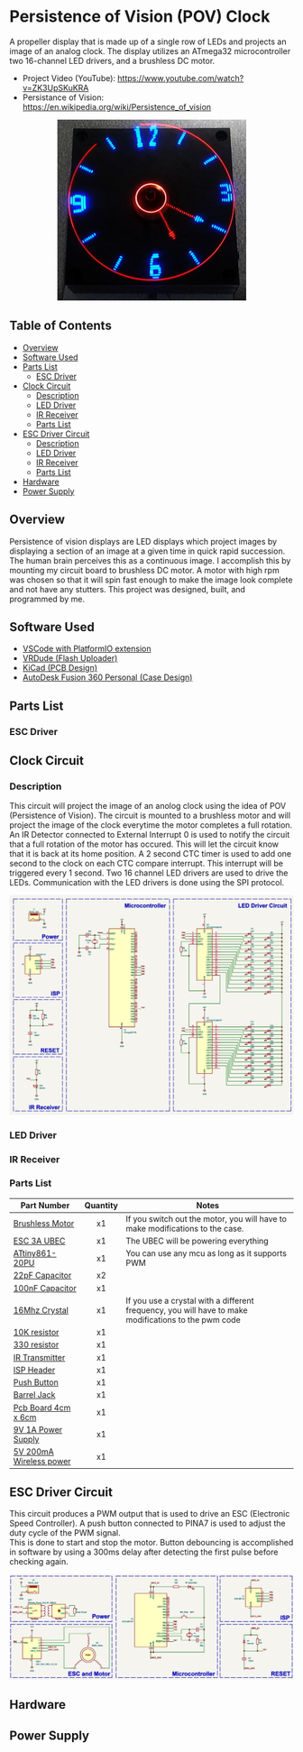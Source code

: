 # Persistence of Vision (POV) Clock

A propeller display that is made up of a single row of LEDs and projects an image of an analog clock. The display utilizes an ATmega32 
microcontroller two 16-channel LED drivers, and a brushless DC motor.

- Project Video (YouTube): https://www.youtube.com/watch?v=ZK3UpSKuKRA
- Persistance of Vision: https://en.wikipedia.org/wiki/Persistence_of_vision

 <div align="center">
    <!-- <img src="images/pov-led-clock-powered.png" width = "446" height = "428"> -->
    <img src="images/pov-led-clock-powered.png" width = "335" height = "321">
 </div>

<h2> Table of Contents</h2>

- [Overview](#overview)
- [Software Used](#software)
- [Parts List](#partslist)
    - [ESC Driver](#partsescdriver) <!-- Description of the circuit. Schematic. Double sided board for space-->
- [Clock Circuit](#clockcircuit)
    - [Description](#clockdescription) <!-- Description of the circuit. Schematic. Double sided board for space-->
    - [LED Driver](#leddriver) <!-- Description of how data is transfered to led sinks -->
    - [IR Receiver](#irreceiver) <!-- External interrupt-->
    - [Parts List](#clockcircuitnotes) <!--Leaving out crystal because of balance. Modifying isp header  If you use crystal you will need to update FCPU and timer OCR-->
- [ESC Driver Circuit](#escdriver)
    - [Description](#escdescription) <!-- Description of the circuit. Schematic image.-->
    - [LED Driver](#leddriver) <!-- Description of how data is transfered to led sinks -->
    - [IR Receiver](#irreceiver) <!-- External interrupt-->
    - [Parts List](#esccircuitnotes) <!--Choose a crystal where you can get pwm frequency between 50 - 500hz. Maybe include a small capacitor for button debouncing-->
- [Hardware](#hardware)
- [Power Supply](#powersupply)


## Overview <a name="overview"></a>
Persistence of vision displays are LED displays which project images by displaying a section of an image at a given time in quick rapid succession. The human brain perceives this as a continuous image. I accomplish this by mounting my circuit board to brushless DC motor. A motor with high rpm was chosen so that it will spin fast enough to make the image look complete and not have any stutters. This project was designed, built, and programmed by me.

## Software Used<a name="software"></a>
- <a href="https://docs.platformio.org/en/latest/what-is-platformio.html">VSCode with PlatformIO extension</a>
- <a href="https://github.com/avrdudes/avrdude">VRDude (Flash Uploader)</a> 
- <a href="https://www.kicad.org/">KiCad (PCB Design)</a> 
- <a href="https://www.autodesk.com/products/fusion-360/personal">AutoDesk Fusion 360 Personal (Case Design)</a> 

## Parts List <a name="partslist"></a>
### ESC Driver <a name="partsescdriver"></a>



## Clock Circuit <a name="clockcircuit"></a>
### Description <a name="clockdescription"></a>
 This circuit will project the image of an anolog clock using the idea of POV (Persistence of Vision).
 The circuit is mounted to a brushless motor and will project the image of the clock everytime the
 motor completes a full rotation. An IR Detector connected to External Interrupt 0 is used to notify 
 the circuit that a full rotation of the motor has occured. This will let the circuit know that it is back 
 at its home position. A 2 second CTC timer is used to add one second to the clock on each CTC compare 
 interrupt. This interrupt will be triggered every 1 second. Two 16 channel LED drivers are used to drive
 the LEDs. Communication with the LED drivers is done using the SPI protocol.
<div>
    <img src = "images/led-circuit-schematic.jpg">
</div>

### LED Driver <a name="leddriver"></a>
### IR Receiver <a name="irreceiver"></a>
### Parts List <a name="clockcircuitnotes"></a>
|Part Number|Quantity|Notes|
|-----|:--------:|----|
|<a href="https://www.amazon.com/gp/product/B08CRTR7CZ/ref=ppx_yo_dt_b_asin_title_o00_s00?ie=UTF8&psc=1">Brushless Motor</a>| x1 |If you switch out the motor, you will have to make modifications to the case.|
|<a href="https://www.amazon.com/gp/product/B071GRSFBD/ref=ppx_yo_dt_b_asin_title_o03_s00?ie=UTF8&psc=1">ESC 3A UBEC</a>| x1 |The UBEC will be powering everything|
|<a href="https://www.digikey.com/en/products/detail/microchip-technology/ATTINY861-20PU/1245922">ATtiny861-20PU</a>| x1 |You can use any mcu as long as it supports PWM|
|<a href="https://www.digikey.com/en/products/filter/ceramic-capacitors/60">22pF Capacitor</a>| x2 ||
|<a href="https://www.digikey.com/en/products/filter/ceramic-capacitors/60">100nF Capacitor</a>| x1 ||
|<a href="https://www.digikey.com/en/products/filter/oscillators/172">16Mhz Crystal</a>| x1 |If you use a crystal with a different frequency, you will have to make modifications to the pwm code|
|<a href="https://www.digikey.com/en/products/filter/through-hole-resistors/53">10K resistor</a>| x1 ||
|<a href="https://www.digikey.com/en/products/filter/through-hole-resistors/53">330 resistor</a>| x1 ||
|<a href="https://www.digikey.com/en/products/filter/rectangular-connectors/headers-male-pins/314">IR Transmitter</a>| x1 ||
|<a href="https://www.digikey.com/en/products/filter/rectangular-connectors/headers-male-pins/314">ISP Header</a>| x1 ||
|<a href="https://www.digikey.com/en/products/filter/rectangular-connectors/headers-male-pins/314">Push Button</a>| x1 ||
|<a href="https://www.digikey.com/en/products/filter/rectangular-connectors/headers-male-pins/314">Barrel Jack</a>| x1 ||
|<a href="https://www.digikey.com/en/products/filter/rectangular-connectors/headers-male-pins/314">Pcb Board 4cm x 6cm</a>| x1 ||
|<a href="https://www.digikey.com/en/products/filter/rectangular-connectors/headers-male-pins/314">9V 1A Power Supply</a>| x1 ||
|<a href="https://www.digikey.com/en/products/filter/rectangular-connectors/headers-male-pins/314">5V 200mA Wireless power </a>| x1 ||

## ESC Driver Circuit<a name="escdriver"></a>
This circuit produces a PWM output that is used to drive an ESC (Electronic Speed Controller).
A push button connected to PINA7 is used to adjust the duty cycle of the PWM signal.  
This is done to start and stop the motor. Button debouncing is accomplished in software
by using a 300ms delay after detecting the first pulse before checking again. 
<div>
    <img src = "images/esc-driver-circuit-schematic.JPG">
</div>
<!-- motor info
esc
case -->

## Hardware <a name="hardware"></a>
<!-- motor info
esc
case
ir transmitter -->

## Power Supply <a name="powersupply"></a>
<!-- power supply
wireless power -->

<!-- <h2>Images</h2>
<div>
    <img src = "images/pov-led-clock.JPEG" width = "410" height = "500" style="padding: 0; margin: 0;">
    <img src = "images/case-inside.JPEG" width = "410" height = "500">
</div>
<div>
    <img src = "images/led-circuit-front.JPEG" width = "203" height = "270" style="padding: 0; margin: 0;">
    <img src = "images/led-circuit-back.JPEG" width = "203" height = "270" style="padding: 0; margin: 0;">
    <img src = "images/attiny-circuit-front.JPEG" width = "203" height = "270" style="padding: 0; margin: 0;">
    <img src = "images/attiny-circuit-back.JPEG" width = "203" height = "270" style="padding: 0; margin: 0;">
</div>

<h2>LED Clock Schematic</h2>
<div>
    <img src = "images/led-circuit-schematic.jpg">
</div>

<h2>ESC Driver and Motor Schematic</h2>
<div>
    <img src = "images/esc-driver-circuit-schematic.JPG">
</div> -->